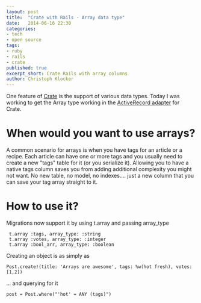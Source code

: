 ```yaml
---
layout: post
title:  "Crate with Rails - Array data type"
date:   2014-06-16 22:30
categories:
- tech
- open source
tags:
- ruby
- rails
- crate
published: true
excerpt_short: Crate Rails with array columns
author: Christoph Klocker
---
```


One feature of [Crate](http://crate.io) is the support of various data types. Today I was working to get the Array type
working in the [ActiveRecord adapter](https://github.com/crate/activerecord-crate-adapter) for Crate. 

# When would you want to use arrays?

A common scenario for arrays is when you have tags for an article or a recipe. Each article can have one or more tags and 
you usually need to create a new "tags" table for it (or you serialize it). Allowing you to have a native tags column saves
you from adding additional complexity you might not want. No new table, no model, no indexes.... just a new column that
you can save your tag array straight to it.

# How to use it?

Migrations now support it by using t.array and passing array_type

     t.array :tags, array_type: :string
     t.array :votes, array_type: :integer
     t.array :bool_arr, array_type: :boolean
     
Creating an object is as simply as

    Post.create!(title: 'Arrays are awesome', tags: %w(hot fresh), votes: [1,2])
    
... and querying for it

    post = Post.where("'hot' = ANY (tags)")    
    

